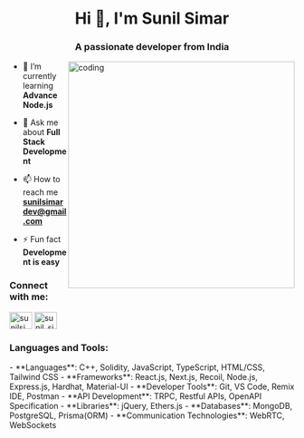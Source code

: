 <h1 align="center">Hi 👋, I'm Sunil Simar</h1>
<h3 align="center">A passionate developer from India</h3>
<img align="right" alt="coding" width="400" src="https://cdn.dribbble.com/users/926537/screenshots/4502924/python-2.gif" > 

- 🌱 I’m currently learning **Advance Node.js**

- 💬 Ask me about **Full Stack Development**

- 📫 How to reach me **sunilsimardev@gmail.com**

- ⚡ Fun fact **Development is easy**

<h3 align="left">Connect with me:</h3>
<p align="left">
<a href="https://www.linkedin.com/in/sunilsimar/" target="blank"><img align="center" src="https://raw.githubusercontent.com/rahuldkjain/github-profile-readme-generator/master/src/images/icons/Social/linked-in-alt.svg" alt="sunilsimar" height="30" width="40" /></a>
<a href="https://www.instagram.com/sunil_simar__/" target="blank"><img align="center" src="https://raw.githubusercontent.com/rahuldkjain/github-profile-readme-generator/master/src/images/icons/Social/instagram.svg" alt="sunil_simar__" height="30" width="40" /></a>

<h3 align="left">Languages and Tools:</h3>
- **Languages**: C++, Solidity, JavaScript, TypeScript, HTML/CSS, Tailwind CSS
- **Frameworks**: React.js, Next.js, Recoil, Node.js, Express.js, Hardhat, Material-UI
- **Developer Tools**: Git, VS Code, Remix IDE, Postman
- **API Development**: TRPC, Restful APIs, OpenAPI Specification
- **Libraries**: jQuery, Ethers.js
- **Databases**: MongoDB, PostgreSQL, Prisma(ORM)
- **Communication Technologies**: WebRTC, WebSockets 
